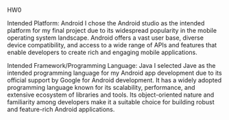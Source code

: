 HW0 

Intended Platform: Android
I chose the Android studio as the intended platform for my final project due to its widespread popularity in the mobile operating system landscape. Android offers a vast user base, diverse device compatibility, and access to a wide range of APIs and features that enable developers to create rich and engaging mobile applications.

Intended Framework/Programming Language: Java
I selected Jave as the intended programming language for my Android app development due to its official support by Google for Android development. It has a widely adopted programming language known for its scalability, performance, and extensive ecosystem of libraries and tools. Its object-oriented nature and familiarity among developers make it a suitable choice for building robust and feature-rich Android applications.
